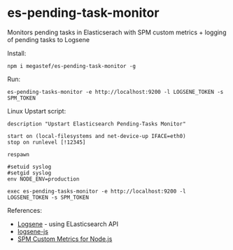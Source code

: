 # es-pending-task-monitor
Monitors pending tasks in Elasticserach with SPM custom metrics + logging of pending tasks to Logsene

Install:
```
npm i megastef/es-pending-task-monitor -g
```

Run:
```
es-pending-tasks-monitor -e http://localhost:9200 -l LOGSENE_TOKEN -s SPM_TOKEN
```


Linux Upstart script:
```
description "Upstart Elasticsearch Pending-Tasks Monitor"

start on (local-filesystems and net-device-up IFACE=eth0)
stop on runlevel [!12345]

respawn

#setuid syslog
#setgid syslog
env NODE_ENV=production

exec es-pending-tasks-monitor -e http://localhost:9200 -l LOGSENE_TOKEN -s SPM_TOKEN
```

References:
- [Logsene](http://sematext.com/logsene/index.html) - using ELasticsearch API
- [logsene-js](https://www.npmjs.com/package/logsene-js)
- [SPM Custom Metrics for Node.js](http://blog.sematext.com/2015/04/14/nodejs-iojs-custom-metrics/)


